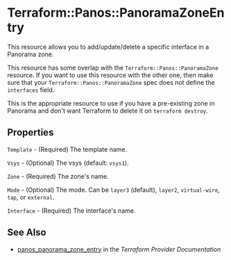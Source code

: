 # Terraform::Panos::PanoramaZoneEntry

This resource allows you to add/update/delete a specific interface in a Panorama
zone.

This resource has some overlap with the `Terraform::Panos::PanoramaZone`
resource.  If you want to use this resource with the other one, then make
sure that your `Terraform::Panos::PanoramaZone` spec does not define the
`interfaces` field.

This is the appropriate resource to use if you have a pre-existing zone
in Panorama and don't want Terraform to delete it on `terraform destroy`.

## Properties

`Template` - (Required) The template name.

`Vsys` - (Optional) The vsys (default: `vsys1`).

`Zone` - (Required) The zone's name.

`Mode` - (Optional) The mode.  Can be `layer3` (default), `layer2`,
`virtual-wire`, `tap`, or `external`.

`Interface` - (Required) The interface's name.


## See Also

* [panos_panorama_zone_entry](https://www.terraform.io/docs/providers/panos/r/panorama_zone_entry.html) in the _Terraform Provider Documentation_